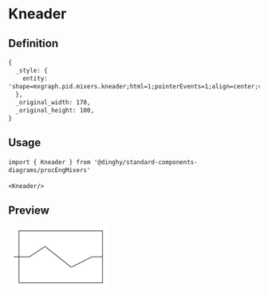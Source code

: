 # Kneader

## Definition

```
{
  _style: { 
    entity: 'shape=mxgraph.pid.mixers.kneader;html=1;pointerEvents=1;align=center;verticalLabelPosition=bottom;verticalAlign=top;dashed=0;',
  },
  _original_width: 170,
  _original_height: 100,
}
```

## Usage

```
import { Kneader } from '@dinghy/standard-components-diagrams/procEngMixers'

<Kneader/>
```

## Preview

<img src="./kneader.png" width="200"/>
